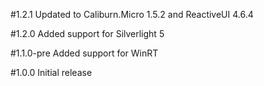 #1.2.1
Updated to Caliburn.Micro 1.5.2 and ReactiveUI 4.6.4

#1.2.0
Added support for Silverlight 5

#1.1.0-pre
Added support for WinRT

#1.0.0
Initial release
